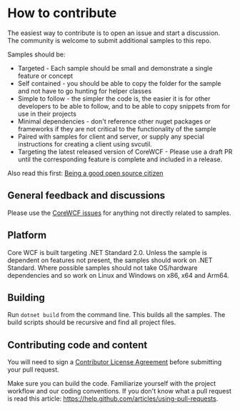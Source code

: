 # How to contribute

The easiest way to contribute is to open an issue and start a discussion. The community is welcome to submit additional samples to this repo.

Samples should be:
* Targeted - Each sample should be small and demonstrate a single feature or concept
* Self contained - you should be able to copy the folder for the sample and not have to go hunting for helper classes
* Simple to follow - the simpler the code is, the easier it is for other developers to be able to follow, and to be able to copy snippets from for use in their projects 
* Minimal dependencies - don't reference other nuget packages or frameworks if they are not critical to the functionality of the sample
* Paired with samples for client and server, or supply any special instructions for creating a client using svcutil.
* Targeting the latest released version of CoreWCF - Please use a draft PR until the corresponding feature is complete and included in a release.

Also read this first: [Being a good open source citizen](https://hackernoon.com/being-a-good-open-source-citizen-9060d0ab9732#.x3hocgw85)

## General feedback and discussions

Please use the [CoreWCF issues](https://github.com/CoreWCF/CoreWCF/issues) for anything not directly related to samples.

## Platform

Core WCF is built targeting .NET Standard 2.0. Unless the sample is dependent on features not present, the samples should work on .NET Standard. Where possible samples should not take OS/hardware dependencies and so work on Linux and Windows on x86, x64 and Arm64.

## Building

Run `dotnet build` from the command line. This builds all the samples. The build scripts should be recursive and find all project files.

## Contributing code and content

You will need to sign a [Contributor License Agreement](https://cla.dotnetfoundation.org/) before submitting your pull request.

Make sure you can build the code. Familiarize yourself with the project workflow and our coding conventions. If you don't know what a pull request is read this article: https://help.github.com/articles/using-pull-requests.
